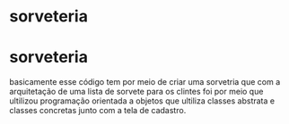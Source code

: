 ﻿# sorveteria
# sorveteria
basicamente esse código tem por meio de criar uma sorvetria que com a arquitetação de uma lista de sorvete para os clintes foi por meio que ultilizou programação orientada a objetos que ultiliza classes abstrata e classes concretas junto com a tela de cadastro.
